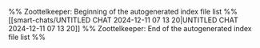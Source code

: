 %% Zoottelkeeper: Beginning of the autogenerated index file list  %%
 [[smart-chats/UNTITLED CHAT 2024-12-11 07 13 20|UNTITLED CHAT 2024-12-11 07 13 20]]
%% Zoottelkeeper: End of the autogenerated index file list  %%
